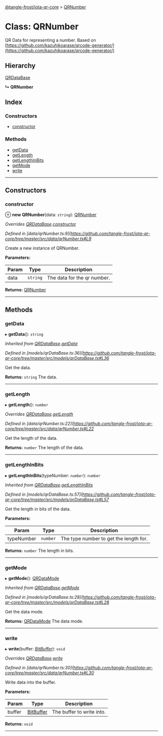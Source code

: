 [@tangle-frost/iota-qr-core](../README.md) > [QRNumber](../classes/qrnumber.md)

# Class: QRNumber

QR Data for representing a number. Based on [https://github.com/kazuhikoarase/qrcode-generator/](https://github.com/kazuhikoarase/qrcode-generator/)

## Hierarchy

 [QRDataBase](qrdatabase.md)

**↳ QRNumber**

## Index

### Constructors

* [constructor](qrnumber.md#constructor)

### Methods

* [getData](qrnumber.md#getdata)
* [getLength](qrnumber.md#getlength)
* [getLengthInBits](qrnumber.md#getlengthinbits)
* [getMode](qrnumber.md#getmode)
* [write](qrnumber.md#write)

---

## Constructors

<a id="constructor"></a>

###  constructor

⊕ **new QRNumber**(data: *`string`*): [QRNumber](qrnumber.md)

*Overrides [QRDataBase](qrdatabase.md).[constructor](qrdatabase.md#constructor)*

*Defined in [data/qrNumber.ts:9](https://github.com/tangle-frost/iota-qr-core/tree/master/src/data/qrNumber.ts#L9*

Create a new instance of QRNumber.

**Parameters:**

| Param | Type | Description |
| ------ | ------ | ------ |
| data | `string` |  The data for the qr number. |

**Returns:** [QRNumber](qrnumber.md)

___

## Methods

<a id="getdata"></a>

###  getData

▸ **getData**(): `string`

*Inherited from [QRDataBase](qrdatabase.md).[getData](qrdatabase.md#getdata)*

*Defined in [models/qrDataBase.ts:36](https://github.com/tangle-frost/iota-qr-core/tree/master/src/models/qrDataBase.ts#L36*

Get the data.

**Returns:** `string`
The data.

___
<a id="getlength"></a>

###  getLength

▸ **getLength**(): `number`

*Overrides [QRDataBase](qrdatabase.md).[getLength](qrdatabase.md#getlength)*

*Defined in [data/qrNumber.ts:22](https://github.com/tangle-frost/iota-qr-core/tree/master/src/data/qrNumber.ts#L22*

Get the length of the data.

**Returns:** `number`
The length of the data.

___
<a id="getlengthinbits"></a>

###  getLengthInBits

▸ **getLengthInBits**(typeNumber: *`number`*): `number`

*Inherited from [QRDataBase](qrdatabase.md).[getLengthInBits](qrdatabase.md#getlengthinbits)*

*Defined in [models/qrDataBase.ts:57](https://github.com/tangle-frost/iota-qr-core/tree/master/src/models/qrDataBase.ts#L57*

Get the length in bits of the data.

**Parameters:**

| Param | Type | Description |
| ------ | ------ | ------ |
| typeNumber | `number` |  The type number to get the length for. |

**Returns:** `number`
The length in bits.

___
<a id="getmode"></a>

###  getMode

▸ **getMode**(): [QRDataMode](../enums/qrdatamode.md)

*Inherited from [QRDataBase](qrdatabase.md).[getMode](qrdatabase.md#getmode)*

*Defined in [models/qrDataBase.ts:28](https://github.com/tangle-frost/iota-qr-core/tree/master/src/models/qrDataBase.ts#L28*

Get the data mode.

**Returns:** [QRDataMode](../enums/qrdatamode.md)
The data mode.

___
<a id="write"></a>

###  write

▸ **write**(buffer: *[BitBuffer](bitbuffer.md)*): `void`

*Overrides [QRDataBase](qrdatabase.md).[write](qrdatabase.md#write)*

*Defined in [data/qrNumber.ts:30](https://github.com/tangle-frost/iota-qr-core/tree/master/src/data/qrNumber.ts#L30*

Write data into the buffer.

**Parameters:**

| Param | Type | Description |
| ------ | ------ | ------ |
| buffer | [BitBuffer](bitbuffer.md) |  The buffer to write into. |

**Returns:** `void`

___

